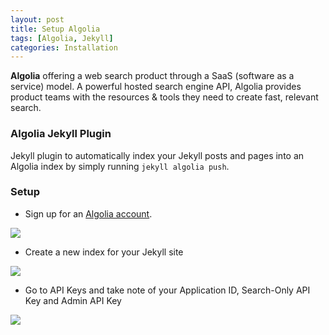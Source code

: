 ```yaml
---
layout: post
title: Setup Algolia
tags: [Algolia, Jekyll]
categories: Installation
---
```


**Algolia** offering a web search product through a SaaS (software as a service) model. A powerful hosted search engine API, Algolia provides product teams with the resources & tools they need to create fast, relevant search.

### Algolia Jekyll Plugin

Jekyll plugin to automatically index your Jekyll posts and pages into an Algolia index by simply running `jekyll algolia push`.

### Setup
* Sign up for an [Algolia account](https://www.algolia.com/users/sign_up).

<img src="{{ site.url }}/public/images/algolia.png" />

* Create a new index for your Jekyll site

<img src="{{ site.url }}/public/images/algolia1.png" />

* Go to API Keys and take note of your Application ID, Search-Only API Key and Admin API Key

<img src="{{ site.url }}/public/images/algolia2.png" />
